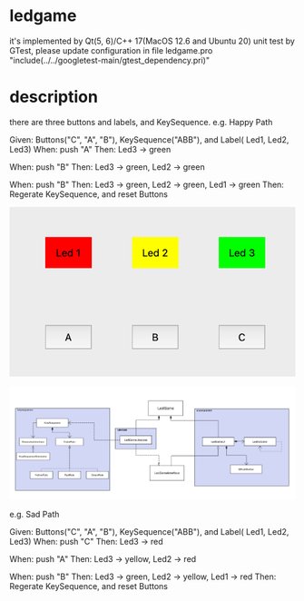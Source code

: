 # ledgame
it's implemented by Qt(5, 6)/C++ 17(MacOS 12.6 and Ubuntu 20)
unit test by GTest, please update configuration in file ledgame.pro "include(../../googletest-main/gtest_dependency.pri)"

# description
there are three buttons and labels, and KeySequence.
e.g. Happy Path

Given: Buttons("C", "A", "B"), KeySequence("ABB"), and Label( Led1, Led2, Led3)
When: push "A"
Then: Led3 -> green

When: push "B"
Then: Led3 -> green, Led2 -> green

When: push "B"
Then: Led3 -> green, Led2 -> green, Led1 -> green
Then: Regerate KeySequence, and reset Buttons

![Effect](https://github.com/ronoaer/ledgame/blob/main/ui.png)

![Framework](https://github.com/ronoaer/ledgame/blob/main/framework.png)

e.g. Sad Path

Given: Buttons("C", "A", "B"), KeySequence("ABB"), and Label( Led1, Led2, Led3)
When: push "C"
Then: Led3 -> red

When: push "A"
Then: Led3 -> yellow, Led2 -> red

When: push "B"
Then: Led3 -> green, Led2 -> yellow, Led1 -> red
Then: Regerate KeySequence, and reset Buttons
